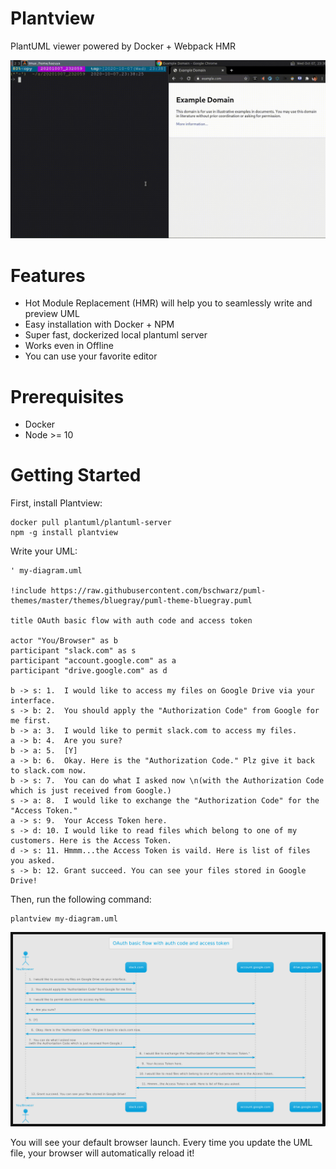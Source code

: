 # Plantview

PlantUML viewer powered by Docker + Webpack HMR

![image](./assets/demo.gif)

# Features

- Hot Module Replacement (HMR) will help you to seamlessly write and preview UML
- Easy installation with Docker + NPM
- Super fast, dockerized local plantuml server
- Works even in Offline
- You can use your favorite editor

# Prerequisites

- Docker
- Node >= 10

# Getting Started

First, install Plantview:

```
docker pull plantuml/plantuml-server
npm -g install plantview
```

Write your UML:

```plantuml
' my-diagram.uml

!include https://raw.githubusercontent.com/bschwarz/puml-themes/master/themes/bluegray/puml-theme-bluegray.puml

title OAuth basic flow with auth code and access token

actor "You/Browser" as b
participant "slack.com" as s
participant "account.google.com" as a
participant "drive.google.com" as d

b -> s: 1.  I would like to access my files on Google Drive via your interface.
s -> b: 2.  You should apply the "Authorization Code" from Google for me first.
b -> a: 3.  I would like to permit slack.com to access my files.
a -> b: 4.  Are you sure?
b -> a: 5.  [Y]
a -> b: 6.  Okay. Here is the "Authorization Code." Plz give it back to slack.com now.
b -> s: 7.  You can do what I asked now \n(with the Authorization Code which is just received from Google.)
s -> a: 8.  I would like to exchange the "Authorization Code" for the "Access Token."
a -> s: 9.  Your Access Token here.
s -> d: 10. I would like to read files which belong to one of my customers. Here is the Access Token.
d -> s: 11. Hmmm...the Access Token is vaild. Here is list of files you asked.
s -> b: 12. Grant succeed. You can see your files stored in Google Drive!
```

Then, run the following command:

```
plantview my-diagram.uml
```

![image](./assets/example-2.png)

You will see your default browser launch. Every time you update the UML file, your browser will automatically reload it!
